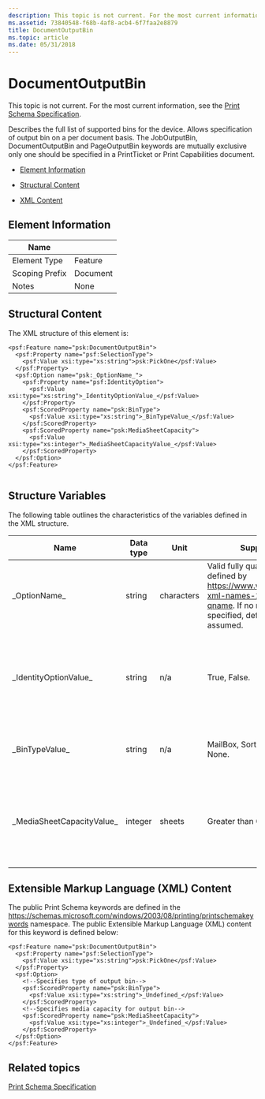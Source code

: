 ```yaml
---
description: This topic is not current. For the most current information, see the Print Schema Specification.
ms.assetid: 73840548-f68b-4af8-acb4-6f7faa2e8879
title: DocumentOutputBin
ms.topic: article
ms.date: 05/31/2018
---
```


# DocumentOutputBin

This topic is not current. For the most current information, see the [Print Schema Specification](https://download.microsoft.com/download/D/E/C/DECA6E6B-3E81-48E7-B7EF-6D92A547D03C/print-schema-spec-2-0.zip).

Describes the full list of supported bins for the device. Allows specification of output bin on a per document basis. The JobOutputBin, DocumentOutputBin and PageOutputBin keywords are mutually exclusive only one should be specified in a PrintTicket or Print Capabilities document.

-   [Element Information](#element-information)

-   [Structural Content](#structural-content)

-   [XML Content](#extensible-markup-language-xml-content)

## Element Information



| Name                       |                     |
|----------------------------|---------------------|
| Element Type <br/>   | Feature<br/>  |
| Scoping Prefix <br/> | Document<br/> |
| Notes <br/>          | None<br/>     |



 

## Structural Content

The XML structure of this element is:

``` syntax
<psf:Feature name="psk:DocumentOutputBin">
  <psf:Property name="psf:SelectionType">
    <psf:Value xsi:type="xs:string">psk:PickOne</psf:Value>
  </psf:Property>
  <psf:Option name="psk:_OptionName_">
    <psf:Property name="psf:IdentityOption">
      <psf:Value xsi:type="xs:string">_IdentityOptionValue_</psf:Value>
    </psf:Property>
    <psf:ScoredProperty name="psk:BinType">
      <psf:Value xsi:type="xs:string">_BinTypeValue_</psf:Value>
    </psf:ScoredProperty>
    <psf:ScoredProperty name="psk:MediaSheetCapacity">
      <psf:Value xsi:type="xs:integer">_MediaSheetCapacityValue_</psf:Value>
    </psf:ScoredProperty>
  </psf:Option>
</psf:Feature>
      
```

## Structure Variables

The following table outlines the characteristics of the variables defined in the XML structure.



| Name                                   | Data type          | Unit                  | Supported values                                                                                                                                                             | Summary                                                                             |
|----------------------------------------|--------------------|-----------------------|------------------------------------------------------------------------------------------------------------------------------------------------------------------------------|-------------------------------------------------------------------------------------|
| \_OptionName\_<br/>              | string<br/>  | characters<br/> | Valid fully qualified name as defined by https://www.w3.org/TR/1999/REC-xml-names-19990114/\#dt-qname. If no namespace is specified, default namespace is assumed.<br/> | The name of the option.<br/>                                                  |
| \_IdentityOptionValue\_<br/>     | string<br/>  | n/a<br/>        | True, False.<br/>                                                                                                                                                      | Defines an Option which when selected would disable this feature.<br/>        |
| \_BinTypeValue\_<br/>            | string<br/>  | n/a<br/>        | MailBox, Sorter, Stacker, Finisher, None.<br/>                                                                                                                         | Specifies the general type of the bin.<br/>                                   |
| \_MediaSheetCapacityValue\_<br/> | integer<br/> | sheets<br/>     | Greater than 0.<br/>                                                                                                                                                   | Specifies the Media capacity in number of pages (full level) of the bin.<br/> |



 

## Extensible Markup Language (XML) Content

The public Print Schema keywords are defined in the https://schemas.microsoft.com/windows/2003/08/printing/printschemakeywords namespace. The public Extensible Markup Language (XML) content for this keyword is defined below:

``` syntax
<psf:Feature name="psk:DocumentOutputBin">
  <psf:Property name="psf:SelectionType">
    <psf:Value xsi:type="xs:string">psk:PickOne</psf:Value>
  </psf:Property>
  <psf:Option>
    <!--Specifies type of output bin-->
    <psf:ScoredProperty name="psk:BinType">
      <psf:Value xsi:type="xs:string">_Undefined_</psf:Value>
    </psf:ScoredProperty>
    <!--Specifies media capacity for output bin-->
    <psf:ScoredProperty name="psk:MediaSheetCapacity">
      <psf:Value xsi:type="xs:integer">_Undefined_</psf:Value>
    </psf:ScoredProperty>
  </psf:Option>
</psf:Feature>    
```

## Related topics

<dl> <dt>

[Print Schema Specification](https://download.microsoft.com/download/D/E/C/DECA6E6B-3E81-48E7-B7EF-6D92A547D03C/print-schema-spec-2-0.zip)
</dt> </dl>

 

 




